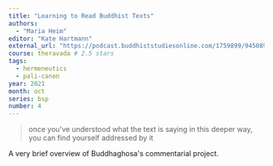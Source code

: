 ```yaml
---
title: "Learning to Read Buddhist Texts"
authors:
  - "Maria Heim"
editor: "Kate Hartmann"
external_url: "https://podcast.buddhiststudiesonline.com/1759899/9450899-4-maria-heim-learning-how-to-read-buddhist-texts-with-buddhaghosa"
course: theravada # 2.5 stars
tags:
  - hermeneutics
  - pali-canon
year: 2021
month: oct
series: bsp
number: 4
---
```


> once you've understood what the text is saying in this deeper way, you can find yourself addressed by it

A very brief overview of Buddhaghosa's commentarial project.
